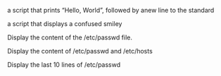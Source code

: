 a script that prints “Hello, World”, followed by anew line to the standard

a script that displays a confused smiley

Display the content of the /etc/passwd file.

Display the content of /etc/passwd and /etc/hosts

Display the last 10 lines of /etc/passwd

